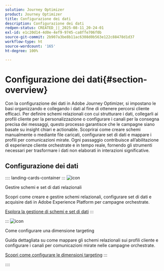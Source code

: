 ```yaml
---
solution: Journey Optimizer
product: Journey Optimizer
title: Configurazione dei dati
description: Configurazione dei dati
redpen-status: CREATED_||_2025-08-11_20-24-01
exl-id: e1c20d14-4d0e-4ef9-9745-ca8ffe706f0b
source-git-commit: 2b907a3be8b11ac6308d0b563e122c88478d1d37
workflow-type: ht
source-wordcount: '165'
ht-degree: 100%

---
```


# Configurazione dei dati{#section-overview}

Con la configurazione dei dati in Adobe Journey Optimizer, si impostano le basi organizzando e collegando i dati al fine di ottenere percorsi cliente efficaci. Per definire schemi relazionali con cui strutturare i dati, collegarli ai profili cliente per la personalizzazione o configurare i canali per la consegna precisa dei messaggi, questo processo garantisce che le campagne siano basate su insight chiari e actionable. Scoprirai come creare schemi manualmente o mediante file caricati, configurare set di dati e mappare i profili per comunicazioni mirate. Ogni passaggio contribuisce all’abilitazione di esperienze cliente orchestrate e in tempo reale, fornendo gli strumenti necessari per trasformare i dati non elaborati in interazioni significative.

## Configurazione dei dati

:::: landing-cards-container
:::
![icon](https://cdn.experienceleague.adobe.com/icons/gear.svg?lang=it)

Gestire schemi e set di dati relazionali

Scopri come creare e gestire schemi relazionali, configurare set di dati e acquisire dati in Adobe Experience Platform per campagne orchestrate.

[Esplora la gestione di schemi e set di dati](schemas-datasets-landing-page.md)
:::

:::
![icon](https://cdn.experienceleague.adobe.com/icons/bullseye.svg?lang=it)

Come configurare una dimensione targeting

Guida dettagliata su come mappare gli schemi relazionali sui profili cliente e configurare i canali per comunicazioni mirate nelle campagne orchestrate.

[Scopri come configurare le dimensioni targeting](../using/orchestrated/target-dimension.md)
:::

::::
